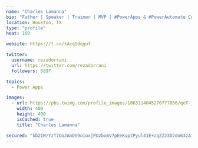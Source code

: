 ```yaml
---
name: "Charles Lamanna"
bio: "Father | Speaker | Trainer | MVP | #PowerApps & #PowerAutomate Community Super User | YouTuber Right-pointing triangle http://youtube.com/c/rezadorrani | Learn - Share - Clockwise rightwards and leftwards open circle arrows"
location: Houston, TX
type: "profile"
heat: 169

website: https://t.co/tAcqSdqguf

twitter:
  username: rezadorrani
  url: https://twitter.com/rezadorrani
  followers: 6897

topics:
  - Power Apps

images:
  - url: https://pbs.twimg.com/profile_images/1063114045270777856/qeT-jpWr_400x400.jpg
    width: 400
    height: 400
    isCached: true
    title: "Charles Lamanna"

secured: "kb2IW/YzT7OoJAnDS9oiuxjPO2bxmV7pEeKvptPyul41E+zqZZJ3D2do63zAi1ApEHz3EZI/5yUlCcorOgqXy65FTqC890Eg4nNMKvI1DfUZxT/anuCNbrRGQSz9tWYwAxdUIOgYYN2XfUDxXOVCjAtPamKudknFPkZykHya7qcXbLqfNweudiiCgQ9xf6kE//P5JlnNI2G5KT03qJQv9RXeqv6YchlagurVpVx7qza8toXN93yL0hcontAwblzaQQJGqI4rsdBOg2JrBCS0ECIvPxMNuLivzYLeF+z5O5UmomwC71R04tfx+Flzi4bD1550Io23zFuBJf/uVQsoIjWc3orRn6+n3Ak8YgEb3l1vO2m5a8iyKGokgB6E3UQSRX8KsTRFGIDkMyIJKVmYYBhSlHg7wSxjNlht7SBR7hQ=;RTL9eOiAqgKrDxnk7HUsVg=="
---
```


